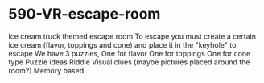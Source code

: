 # 590-VR-escape-room

Ice cream truck themed escape room
To escape you must create a certain ice cream (flavor, toppings and cone) and place it in the "keyhole" to escape
We have 3 puzzles,
One for flavor
One for toppings
One for cone type
Puzzle ideas
Riddle
Visual clues (maybe pictures placed around the room?)
Memory based

